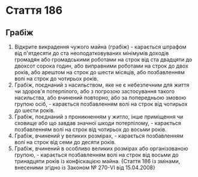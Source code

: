 Cтаття 186
====
Грабіж
----
1. Відкрите викрадення чужого майна (грабіж) -
карається штрафом від п'ятдесяти до ста неоподатковуваних мінімумів доходів громадян або громадськими роботами на строк від ста двадцяти до двохсот сорока годин, або виправними роботами на строк до двох років, або арештом на строк до шести місяців, або позбавленням волі на строк до чотирьох років.
2. Грабіж, поєднаний з насильством, яке не є небезпечним для життя чи здоров'я потерпілого, або з погрозою застосування такого насильства, або вчинений повторно, або за попередньою змовою групою осіб, -
карається позбавленням волі на строк від чотирьох до шести років.
3. Грабіж, поєднаний з проникненням у житло, інше приміщення чи сховище або що завдав значної шкоди потерпілому, -
карається позбавленням волі на строк від чотирьох до восьми років.
4. Грабіж, вчинений у великих розмірах, -
карається позбавленням волі на строк від семи до десяти років.
5. Грабіж, вчинений в особливо великих розмірах або організованою групою, -
карається позбавленням волі на строк від восьми до тринадцяти років із конфіскацією майна.
{Стаття 186 із змінами, внесеними згідно із Законом № 270-VI від 15.04.2008}
